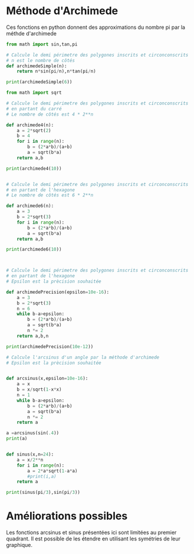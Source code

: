 # Méthode d'Archimede 

Ces fonctions en python donnent des approximations du nombre pi par la méthde d'archimede

```python runnable
from math import sin,tan,pi

# Calcule le demi périmetre des polygones inscrits et circonconscrits
# n est le nombre de côtés
def archimedeSimple(n):
    return n*sin(pi/n),n*tan(pi/n)

print(archimedeSimple(6))

from math import sqrt

# Calcule le demi périmetre des polygones inscrits et circonconscrits
# en partant du carré
# Le nombre de côtés est 4 * 2**n

def archimede4(n):
    a = 2*sqrt(2)
    b = 4
    for i in range(n):
        b = (2*a*b)/(a+b)
        a = sqrt(b*a)
    return a,b

print(archimede4(10))


# Calcule le demi périmetre des polygones inscrits et circonconscrits
# en partant de l'hexagone
# Le nombre de côtés est 6 * 2**n

def archimede6(n):
    a = 3
    b = 2*sqrt(3)
    for i in range(n):
        b = (2*a*b)/(a+b)
        a = sqrt(b*a)
    return a,b

print(archimede6(10))



# Calcule le demi périmetre des polygones inscrits et circonconscrits
# en partant de l'hexagone
# Epsilon est la prècision souhaitée

def archimedePrecision(epsilon=10e-16):
    a = 3
    b = 2*sqrt(3)
    n = 6
    while b-a>epsilon:
        b = (2*a*b)/(a+b)
        a = sqrt(b*a)
        n *= 2
    return a,b,n

print(archimedePrecision(10e-12))

# Calcule l'arcsinus d'un angle par la méthode d'archimede
# Epsilon est la prècision souhaitée


def arcsinus(x,epsilon=10e-16):
    a = x
    b = x/sqrt(1-x*x)
    n = 1
    while b-a>epsilon:
        b = (2*a*b)/(a+b)
        a = sqrt(b*a)
        n *= 2
    return a

a =arcsinus(sin(.4))
print(a)


def sinus(x,n=24):
    a = x/2**n   
    for i in range(n):
        a = 2*a*sqrt(1-a*a)
        #print(i,a)
    return a

print(sinus(pi/3),sin(pi/3))
```

# Améliorations possibles

Les fonctions arcsinus et sinus présentées ici sont limitées au premier quadrant. 
Il est possible de les étendre en utilisant les symétries de leur graphique.
